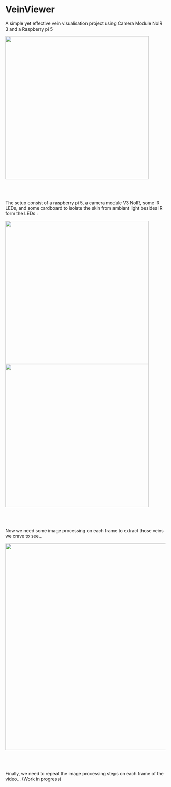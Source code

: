 # VeinViewer

A simple yet effective vein visualisation project using Camera Module NoIR 3 and a Raspberry pi 5
<div align="left">
         <a href="https://www.youtube.com/watch?v=bXkC3jVMaWo">
                  <img src="https://github.com/RaghaniSebastien/VeinViewer/assets/73033350/73b214fe-1aea-4484-8440-22072cbc6c4f" width="450";/>
         </a>
</div>

<br>
<br>
<br>

The setup consist of a raspberry pi 5, a camera module V3 NoIR, some IR LEDs, and some cardboard to isolate the skin from ambiant light besides IR form the LEDs :
<div align="left">
         <img src="https://github.com/RaghaniSebastien/VeinViewer/assets/73033350/7e783020-213b-4543-8daa-4dc54ff66822" width="450";/>
</div>
<div align="left">
         <img src="https://github.com/RaghaniSebastien/VeinViewer/assets/73033350/f28667bb-9b79-44a3-82c8-c18c8dee6ac0" width="450";/>
</div>

<br>
<br>
<br>

Now we need some image processing on each frame to extract those veins we crave to see...

<div align="left">
         <img src="https://github.com/RaghaniSebastien/VeinViewer/assets/73033350/29fbb9f6-7738-429e-83ad-bfc55abb212f" width="650";/>
</div>

<br>
<br>
<br>

Finally, we need to repeat the image processing steps on each frame of the video...
(Work in progress)

